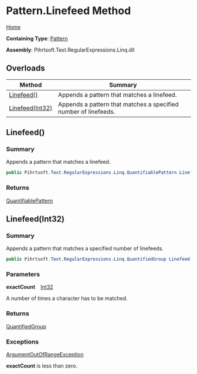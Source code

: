 # Pattern\.Linefeed Method

[Home](../../../../../../README.md)

**Containing Type**: [Pattern](../README.md)

**Assembly**: Pihrtsoft\.Text\.RegularExpressions\.Linq\.dll

## Overloads

| Method | Summary |
| ------ | ------- |
| [Linefeed()](#Pihrtsoft_Text_RegularExpressions_Linq_Pattern_Linefeed) | Appends a pattern that matches a linefeed\. |
| [Linefeed(Int32)](#Pihrtsoft_Text_RegularExpressions_Linq_Pattern_Linefeed_System_Int32_) | Appends a pattern that matches a specified number of linefeeds\. |

## Linefeed\(\) <a name="Pihrtsoft_Text_RegularExpressions_Linq_Pattern_Linefeed"></a>

### Summary

Appends a pattern that matches a linefeed\.

```csharp
public Pihrtsoft.Text.RegularExpressions.Linq.QuantifiablePattern Linefeed()
```

### Returns

[QuantifiablePattern](../../QuantifiablePattern/README.md)

## Linefeed\(Int32\) <a name="Pihrtsoft_Text_RegularExpressions_Linq_Pattern_Linefeed_System_Int32_"></a>

### Summary

Appends a pattern that matches a specified number of linefeeds\.

```csharp
public Pihrtsoft.Text.RegularExpressions.Linq.QuantifiedGroup Linefeed(int exactCount)
```

### Parameters

**exactCount** &ensp; [Int32](https://docs.microsoft.com/en-us/dotnet/api/system.int32)

A number of times a character has to be matched\.

### Returns

[QuantifiedGroup](../../QuantifiedGroup/README.md)

### Exceptions

[ArgumentOutOfRangeException](https://docs.microsoft.com/en-us/dotnet/api/system.argumentoutofrangeexception)

**exactCount** is less than zero\.

